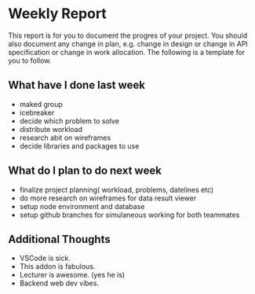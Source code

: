 # Weekly Report

This report is for you to document the progres of your project. You should also document any change in plan, e.g. change in design or change in API specification or change in work allocation. The following is a template for you to follow.

## What have I done last week
- maked group
- icebreaker
- decide which problem to solve
- distribute workload
- research abit on wireframes
- decide libraries and packages to use


## What do I plan to do next week

- finalize project planning( workload, problems, datelines etc)
- do more research on wireframes for data result viewer
- setup node environment and database
- setup github branches for simulaneous working for both teammates


## Additional Thoughts

-   VSCode is sick.
-   This addon is fabulous.
-   Lecturer is awesome. (yes he is)
-   Backend web dev vibes.
